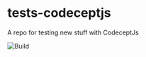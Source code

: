 # tests-codeceptjs

A repo for testing new stuff with CodeceptJs

![Build](https://github.com/raschmitt/tests-codeceptjs/workflows/Node.js%20CI/badge.svg?branch=master)


